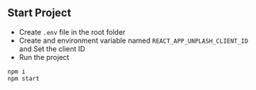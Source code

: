 ## Start Project
- Create `.env` file in the root folder
- Create and environment variable named `REACT_APP_UNPLASH_CLIENT_ID` and Set the client ID
- Run the project
```
npm i
npm start
```